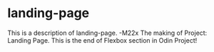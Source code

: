 # landing-page
This is a description of landing-page. -M22x
The making of Project: Landing Page. This is the end of Flexbox section in Odin Project!

